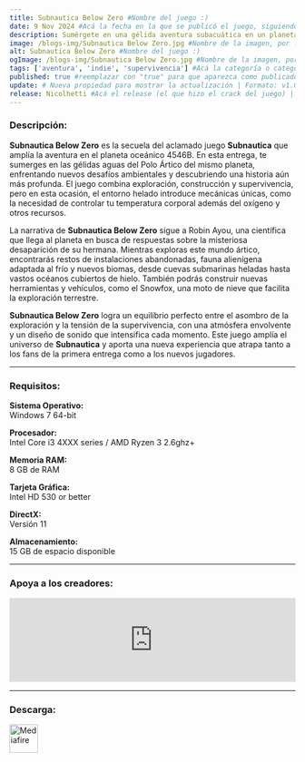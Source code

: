 ```yaml
---
title: Subnautica Below Zero #Nombre del juego :)
date: 9 Nov 2024 #Acá la fecha en la que se publicó el juego, siguiendo este formato: Dia "30", Mes "Oct", Año "2024" = como debe quedar: 30 Oct 2024
description: Sumérgete en una gélida aventura subacuática en un planeta alienígena. Below Zero está ambientado dos años después de los hechos del juego original de Subnautica. #Acá una mini descripción del juego
image: /blogs-img/Subnautica Below Zero.jpg #Nombre de la imagen, por lo general es exactamente el mismo nombre que el juego excluyendo lo ":" (Dos puntos)
alt: Subnautica Below Zero #Nombre del juego :)
ogImage: /blogs-img/Subnautica Below Zero.jpg #Nombre de la imagen, por lo general es exactamente el mismo nombre que el juego excluyendo lo ":" (Dos puntos)
tags: ['aventura', 'indie', 'supervivencia'] #Acá la categoría o categorías del juego, si es más de una se coloca en este formato: ['categoría1', 'categoría2']
published: true #reemplazar con "true" para que aparezca como publicado
update: # Nueva propiedad para mostrar la actualización | Formato: v1.0.0
release: Nicolhetti #Acá el release (el que hizo el crack del juego) | Formato: Nicolhetti
---
```


<!--En VSCode seleccionando una palabra, por ejemplo: "Subnautica Below Zero" y apretando Ctrl+F2 se seleccionan todas las palabras iguales-->

### Descripción:
**Subnautica Below Zero** es la secuela del aclamado juego **Subnautica** que amplía la aventura en el planeta oceánico 4546B. En esta entrega, te sumerges en las gélidas aguas del Polo Ártico del mismo planeta, enfrentando nuevos desafíos ambientales y descubriendo una historia aún más profunda. El juego combina exploración, construcción y supervivencia, pero en esta ocasión, el entorno helado introduce mecánicas únicas, como la necesidad de controlar tu temperatura corporal además del oxígeno y otros recursos.

La narrativa de **Subnautica Below Zero** sigue a Robin Ayou, una científica que llega al planeta en busca de respuestas sobre la misteriosa desaparición de su hermana. Mientras exploras este mundo ártico, encontrarás restos de instalaciones abandonadas, fauna alienígena adaptada al frío y nuevos biomas, desde cuevas submarinas heladas hasta vastos océanos cubiertos de hielo. También podrás construir nuevas herramientas y vehículos, como el Snowfox, una moto de nieve que facilita la exploración terrestre.

**Subnautica Below Zero** logra un equilibrio perfecto entre el asombro de la exploración y la tensión de la supervivencia, con una atmósfera envolvente y un diseño de sonido que intensifica cada momento. Este juego amplía el universo de **Subnautica** y aporta una nueva experiencia que atrapa tanto a los fans de la primera entrega como a los nuevos jugadores.
<!--Prompt para Chat-GPT: Hazme una descripción para el juego "Subnautica Below Zero" y cada que menciones "Subnautica Below Zero" ponlo en negrita -->

---

### Requisitos:
**Sistema Operativo:**  
Windows 7 64-bit

**Procesador:**  
Intel Core i3 4XXX series / AMD Ryzen 3 2.6ghz+

**Memoria RAM:**  
8 GB de RAM

**Tarjeta Gráfica:**  
Intel HD 530 or better

**DirectX:**  
Versión 11

**Almacenamiento:**  
15 GB de espacio disponible

<!--Si falta o sobra un requisito se quita o se agrega manteniendo el mismo formato-->

---

### Apoya a los creadores:
<iframe src="https://store.steampowered.com/widget/848450/" frameborder="0" style="background-color: transparent; width: 100% !important; aspect-ratio: 646 / 190;"></iframe>

<!--Reemplazar los numeros (AppID) del juego (en este caso 2668510) por el numero (AppID) correspondiente con el juego a publicar-->
<!--El AppID se encuentra en la URL del Juego en Steam-->

---

### Descarga:

[<img src="https://gist.github.com/cxmeel/0dbc95191f239b631c3874f4ccf114e2/raw/download.svg" alt="Mediafire" height="50" />](https://www.mediafire.com/file/kstznx7lf7m4f08/Subnautica+Below+Zero.zip/file)

<!-- # se debe reemplazar por el link de descarga-->

<!--NOMBRE-DEL-SERVICIO se debe reemplazar por el servicio donde está subido el juego-->